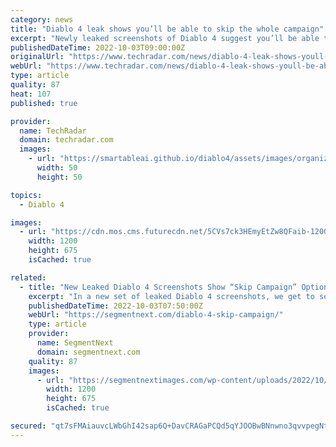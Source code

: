 ```yaml
---
category: news
title: "Diablo 4 leak shows you’ll be able to skip the whole campaign"
excerpt: "Newly leaked screenshots of Diablo 4 suggest you’ll be able to skip the upcoming action RPG’s main campaign. The details of how campaign skipping will work are unclear. It’s not obvious whether you’ll ..."
publishedDateTime: 2022-10-03T09:00:00Z
originalUrl: "https://www.techradar.com/news/diablo-4-leak-shows-youll-be-able-to-skip-the-whole-campaign"
webUrl: "https://www.techradar.com/news/diablo-4-leak-shows-youll-be-able-to-skip-the-whole-campaign"
type: article
quality: 87
heat: 107
published: true

provider:
  name: TechRadar
  domain: techradar.com
  images:
    - url: "https://smartableai.github.io/diablo4/assets/images/organizations/techradar.com-50x50.jpg"
      width: 50
      height: 50

topics:
  - Diablo 4

images:
  - url: "https://cdn.mos.cms.futurecdn.net/5CVs7ck3HEmyEtZw8QFaib-1200-80.jpg"
    width: 1200
    height: 675
    isCached: true

related:
  - title: "New Leaked Diablo 4 Screenshots Show “Skip Campaign” Option"
    excerpt: "In a new set of leaked Diablo 4 screenshots, we get to see character creator, Number of Acts for the campaign and a couple of gameplay snippets. One of ..."
    publishedDateTime: 2022-10-03T07:50:00Z
    webUrl: "https://segmentnext.com/diablo-4-skip-campaign/"
    type: article
    provider:
      name: SegmentNext
      domain: segmentnext.com
    quality: 87
    images:
      - url: "https://segmentnextimages.com/wp-content/uploads/2022/10/diablo-4-6.jpeg"
        width: 1200
        height: 675
        isCached: true

secured: "qt7sFMAiauvcLWbGhI42sap6Q+DavCRAGaPCQd5qYJOOBwBNnwno3qvvpegNtwFW+qQuMenFllXw+OjM2TNh8GBAwkWERF2pZ4vAeALNjjTnNZ6Num+TFGKJMhHw63IWBT+x7AtlCxG+zpPn6BcXlK5P87M/BCxFU7wMUyMzFLQNPfhFjvJWB7GEl5ZDO9v8gQd0EEQ9hzw8GF3oHKUIlH7U+JYxuF9e5SeEthZb8zTuzFgvqQw4FbWW5H0mD0zMqSrdfaeh9jKqYk3jyOSDZRz6RfxBbRqju78SEC6A3d4NAhZWX1guhyZgKfe2Oq3rQN/ZXGlRrm4Jc+vchgALp5qZQJfhQMPKD7Dywe7CUdE=;7Pd7JAQrEnkcpxwvHwAHgg=="
---
```


